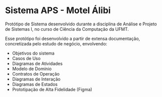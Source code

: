 # Sistema APS - Motel Álibi

Protótipo de Sistema desenvolvido durante a disciplina de Análise e Projeto de Sistemas I, no curso de Ciência da Computação da UFMT.

Esse protótipo foi desenvolvido a partir de extensa documentação, concretizada pelo estudo de negócio, envolvendo:

- Objetivos do sistema
- Casos de Uso
- Diagramas de Atividades
- Modelo de Domínio
- Contratos de Operação
- Diagramas de Interação
- Diagramas de Estados
- Prototipação de Alta Fidelidade (Figma)
